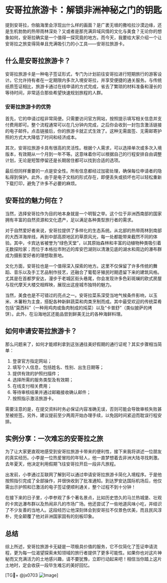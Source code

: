 # 安哥拉旅游卡：解锁非洲神秘之门的钥匙

提到安哥拉，你脑海里会浮现出什么样的画面？是广袤无垠的撒哈拉沙漠边缘，还是生机勃勃的热带雨林深处？又或者是那充满异域风情的文化与美食？无论你的想象如何，安哥拉确实是一个值得一探究竟的地方。而今天，我要给大家介绍一个让安哥拉之旅变得简单且充满吸引力的小工具——安哥拉旅游卡。

## 什么是安哥拉旅游卡？

安哥拉旅游卡是一种电子签证形式，专门为计划前往安哥拉进行短期旅行的游客设计。它允许持有者在一定期限内多次入境安哥拉，并享受便捷的通关服务。与传统纸质签证相比，旅游卡通过在线申请的方式完成，省去了繁琐的材料准备和漫长的等待时间，非常适合那些希望快速规划旅程的人群。

### 安哥拉旅游卡的优势

首先，它的申请过程非常简便。只需要访问官方网站，按照提示填写相关信息并支付费用即可。整个流程通常可以在几分钟内完成，之后你会收到一封包含激活链接的电子邮件。点击链接后，你的旅游卡就正式生效了。这种无需面签、无需邮寄护照的方式大大降低了时间和经济成本。

其次，安哥拉旅游卡具有很高的灵活性。根据个人需求，可以选择单次或多次入境版本，有效期从一个月到一年不等。这意味着你可以根据自己的行程安排自由调整计划，无论是短暂停留还是长期居住都可以找到合适的选项。

最后但同样重要的一点是安全性。所有信息都经过加密处理，确保每位申请者的隐私得到保护。此外，由于是电子文档的形式存在，即便丢失或损坏也可以轻松重新下载打印，避免了许多不必要的麻烦。

## 安哥拉的魅力何在？

当然，选择安哥拉作为目的地本身就是一个明智之举。这个位于非洲西南部的国家拥有丰富的自然资源和文化遗产，足以满足各种类型旅行者的需求。

对于自然爱好者来说，安哥拉提供了多样化的生态系统。从北部的热带雨林到南部的大西洋海岸线，再到中部高原地区的草原风光，每一处都能带来截然不同的体验。其中，卡宾达省被誉为“绿色天堂”，以其原始森林和丰富的动植物种类吸引着无数探险家；而位于本格拉市附近的库安巴湖则以清澈见底的湖水和周边的瀑布群成为摄影爱好者的理想取景地。

文化方面，安哥拉也是一个值得深入探索的地方。这里不仅保留了许多传统的舞蹈、音乐以及手工艺品制作技艺，还融合了葡萄牙殖民时期遗留下来的建筑风格。尤其是在首都罗安达，漫步于老城区街头巷尾，你会发现许多色彩斑斓的欧式房屋与现代摩天大楼交相辉映，展现出这座城市独特的魅力。

当然，美食也是不可错过的亮点之一。安哥拉菜系深受当地气候条件影响，以玉米、木薯粉为主食，搭配各种新鲜蔬菜和肉类烹制而成。其中最受欢迎的传统菜肴包括“莫西科”（一种用鸡肉或鱼肉制成的炖菜）以及“卡普舒”（类似披萨的烤饼）。此外，在沿海地区还能品尝到鲜美无比的各种海鲜料理。

## 如何申请安哥拉旅游卡？

那么问题来了，如何才能顺利拿到这张通往美好假期的通行证呢？其实步骤相当简单：

1. 登录官方指定网站；
2. 填写个人信息，包括姓名、性别、出生日期等；
3. 提供有效的护照扫描件；
4. 选择所需的服务类型及有效期；
5. 在线支付相关费用；
6. 等待审核结果并通过邮箱接收确认邮件；
7. 按照指示激活旅游卡。

需要注意的是，在提交资料时务必保证内容准确无误，否则可能会导致审核失败甚至被拒签。另外，建议提前至少两周开始办理手续，以免因时间紧迫而耽误行程安排。

## 实例分享：一次难忘的安哥拉之旅

为了让大家更直观地感受到安哥拉旅游卡带来的便利性，接下来我将讲述一位朋友的真实经历。小李是一位热爱冒险的年轻人，他一直梦想着去非洲大陆寻找刺激。去年夏天，他决定利用假期飞往安哥拉开启一段非凡旅程。

出发前，小李通过互联网了解到可以通过申请安哥拉旅游卡简化入境程序。于是他按照指引完成了全部操作，并很快收到了批准通知。到达罗安达国际机场后，他仅需出示护照和已激活的电子签证便顺利通关，整个过程不到十分钟！

在接下来的日子里，小李参观了多个著名景点，比如历史悠久的马兰热城堡、壮观的卡宾达瀑布群以及热闹非凡的市场广场。他还尝试了一些地道风味小吃，并结识了不少友善的当地人。这段经历让他深刻体会到安哥拉不仅景色优美，而且民风淳朴，完全颠覆了他对非洲国家固有的刻板印象。

## 总结

综上所述，安哥拉旅游卡无疑是一项极具价值的服务，它不仅简化了签证申请流程，更为每一位渴望探索未知领域的旅行者提供了更多可能性。如果你也对这片神秘而又充满活力的土地感兴趣，请不要犹豫，立即行动起来吧！相信当你踏上这片土地时，定会收获一段毕生难忘的美好回忆。

[TG💪+ @jx0703 ![Image](https://github.com/user-attachments/assets/dbca1d08-cadb-493c-b0ec-ad6f7a83f270)]